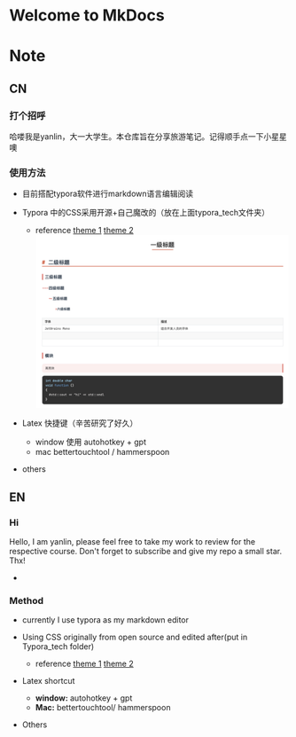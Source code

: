 # Welcome to MkDocs

# Note

## CN


### 打个招呼

哈喽我是yanlin，大一大学生。本仓库旨在分享旅游笔记。记得顺手点一下小星星噢

### 使用方法

* 目前搭配typora软件进行markdown语言编辑阅读

* Typora 中的CSS采用开源+自己魔改的（放在上面typora_tech文件夹）

  * reference [theme 1](https://github.com/liangjingkanji/DrakeTyporaTheme) [theme 2](https://github.com/Theigrams/My-Typora-Themes) ![image-20240726152304028](assets/image-20240726152304028.png)
  
    
  
* Latex 快捷键（辛苦研究了好久）

  * window 使用 autohotkey + gpt
  * mac bettertouchtool / hammerspoon
  
* others



## EN

### Hi

Hello, I am yanlin, please feel free to take my work to review for the respective course. Don't forget to subscribe and give my repo a small star. Thx!

* 

### Method

* currently I use typora as my markdown editor
* Using CSS originally from open source and edited after(put in Typora_tech folder)
  * reference [theme 1](https://github.com/liangjingkanji/DrakeTyporaTheme) [theme 2](https://github.com/Theigrams/My-Typora-Themes)

* Latex shortcut
  * **window:** autohotkey + gpt
  * **Mac:** bettertouchtool/ hammerspoon

* Others